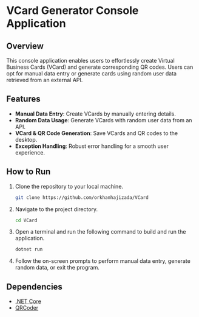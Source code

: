 # VCard Generator Console Application

## Overview

This console application enables users to effortlessly create Virtual Business Cards (VCard) and generate corresponding QR codes. Users can opt for manual data entry or generate cards using random user data retrieved from an external API.

## Features

- **Manual Data Entry**: Create VCards by manually entering details.
- **Random Data Usage**: Generate VCards with random user data from an API.
- **VCard & QR Code Generation**: Save VCards and QR codes to the desktop.
- **Exception Handling**: Robust error handling for a smooth user experience.


## How to Run

1. Clone the repository to your local machine.

    ```bash
    git clone https://github.com/orkhanhajizada/VCard
    ```

2. Navigate to the project directory.

    ```bash
    cd VCard
    ```

3. Open a terminal and run the following command to build and run the application.

    ```bash
    dotnet run
    ```

4. Follow the on-screen prompts to perform manual data entry, generate random data, or exit the program.

## Dependencies

- [.NET Core](https://dotnet.microsoft.com/)
- [QRCoder](https://github.com/codebude/QRCoder)